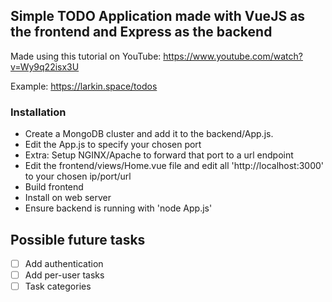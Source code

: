 ## Simple TODO Application made with VueJS as the frontend and Express as the backend

Made using this tutorial on YouTube: https://www.youtube.com/watch?v=Wy9q22isx3U

Example: https://larkin.space/todos

### Installation
- Create a MongoDB cluster and add it to the backend/App.js.
- Edit the App.js to specify your chosen port
- Extra: Setup NGINX/Apache to forward that port to a url endpoint
- Edit the frontend/views/Home.vue file and edit all 'http://localhost:3000' to your chosen ip/port/url
- Build frontend
- Install on web server
- Ensure backend is running with 'node App.js'

## Possible future tasks
- [ ] Add authentication
- [ ] Add per-user tasks
- [ ] Task categories
